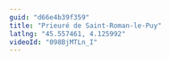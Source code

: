 ```yaml
---
guid: "d66e4b39f359"
title: "Prieuré de Saint-Roman-le-Puy"
latlng: "45.557461, 4.125992"
videoId: "098BjMTLn_I" 
---
```


